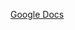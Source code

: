 [Google Docs](https://docs.google.com/document/d/1HdBmUV1385yLYPtJy8c9-KbkP4TjhBu3Tr8rkPldu0g/edit?usp=sharing)